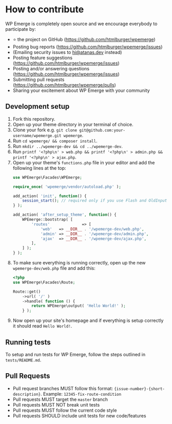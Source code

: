 # How to contribute

WP Emerge is completely open source and we encourage everybody to participate by:

- ⭐ the project on GitHub (https://github.com/htmlburger/wpemerge)
- Posting bug reports (https://github.com/htmlburger/wpemerge/issues)
- (Emailing security issues to [hi@atanas.dev](mailto:hi@atanas.dev) instead)
- Posting feature suggestions (https://github.com/htmlburger/wpemerge/issues)
- Posting and/or answering questions (https://github.com/htmlburger/wpemerge/issues)
- Submitting pull requests (https://github.com/htmlburger/wpemerge/pulls)
- Sharing your excitement about WP Emerge with your community

## Development setup

1. Fork this repository.
1. Open up your theme directory in your terminal of choice.
1. Clone your fork e.g. `git clone git@github.com:your-username/wpemerge.git wpemerge`.
1. Run `cd wpemerge/ && composer install`.
1. Run `mkdir ../wpemerge-dev && cd ../wpemerge-dev`.
1. Run `printf '<?php\n' > web.php && printf '<?php\n' > admin.php && printf '<?php\n' > ajax.php`.
1. Open up your theme's `functions.php` file in your editor and add the following lines at the top:
    ```php
    use WPEmerge\Facades\WPEmerge;

    require_once( 'wpemerge/vendor/autoload.php' );

    add_action( 'init', function() {
        session_start(); // required only if you use Flash and OldInput
    } );

    add_action( 'after_setup_theme', function() {
        WPEmerge::bootstrap( [
            'routes'              => [
                'web'   => __DIR__ . '/wpemerge-dev/web.php',
                'admin' => __DIR__ . '/wpemerge-dev/admin.php',
                'ajax'  => __DIR__ . '/wpemerge-dev/ajax.php',
            ],
        ] );
    } );
    ```
1. To make sure everything is running correctly, open up the new `wpemerge-dev/web.php` file and add this:
    ```php
    <?php
    use WPEmerge\Facades\Route;

    Route::get()
        ->url( '/' )
        ->handle( function () {
            return WPEmerge\output( 'Hello World!' );
        } );
    ```
1. Now open up your site's homepage and if everything is setup correctly it should read `Hello World!`.

## Running tests

To setup and run tests for WP Emerge, follow the steps outlined in `tests/README.md`.

## Pull Requests

- Pull request branches MUST follow this format: `{issue-number}-{short-description}`.
  Example: `12345-fix-route-condition`
- Pull requests MUST target the `master` branch
- Pull requests MUST NOT break unit tests
- Pull requests MUST follow the current code style
- Pull requests SHOULD include unit tests for new code/features
